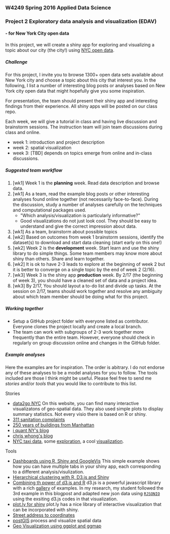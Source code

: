### W4249 Spring 2016 Applied Data Science
### Project 2 Exploratory data analysis and visualization (EDAV)
#### - for New York City open data

In this project, we will create a shiny app for exploring and visualizing a topic about our city (the city!) using [NYC open data](https://nycopendata.socrata.com/). 

##### Challenge
For this project, I invite you to browse 1300+ open data sets available about New York city and choose a topic about this city that interest you. In the following, I list a number of interesting blog posts or analyses based on New York city open data that might hopefully give you some inspiration. 

For presentation, the team should present their shiny app and interesting findings from their experience. All shiny apps will be posted on our class repo.  

Each week, we will give a tutorial in class and having live discussion and brainstorm sessions. The instruction team will join team discussions during class and online. 

- week 1: introduction and project description
- week 2: spatial visualization
- week 3: [TBD] depends on topics emerge from online and in-class discussions.

##### Suggested team workflow
1. [wk1] Week 1 is the **planning** week. Read data description and browse data. 
2. [wk1] As a team, read the example blog posts or other interesting analyses found online together (not necessarily face-to-face). During the discussion, study a number of analyses carefully on the techniques and computational packages used.
     * "Which analysis/visualization is particularly informative?" 
     * Good visualizations do not just look cool. They should be easy to understand and give the correct impression about data. 
3. [wk1] As a team, brainstorm about possible topics 
4. [wk2] Based on outcomes from week 1 brainstorm sessions, identify the dataset(s) to download and start data cleaning (start early on this one!)
5. [wk2] Week 2 is the **development** week. Start learn and use the shiny library to do simple things. Some team members may know more about shiny than others. Share and learn together. 
6. [wk2] It is ok to have 2-3 leads to explore  at the beginning of week 2 but it is better to converge on a single topic by the end of week 2 (2/16). 
7. [wk3] Week 3 is the shiny app **production** week. By 2/17 (the beginning of week 3), you should have a cleaned set of data and a project idea. 
8. [wk3] By 2/17, You should layout a to-do list and divide up tasks. At the session on 2/17, teams should work together and resolve any ambiguity about which team member should be doing what for this project. 

##### Working together
- Setup a GitHub project folder with everyone listed as contributor. Everyone clones the project locally and create a local branch. 
- The team can work with subgroups of 2-3 work together more frequently than the entire team. However, everyone should check in regularly on group discussion online and changes in the GitHub folder.  

##### Example analyses
Here the examples are for inspiration. The order is abitrary. I do not endorse any of these analyses to be a model analyses for you to follow. The tools included are those I think might be useful. Please feel free to send me *stories* and/or *tools* that you would like to contribute to this list. 

Stories

- [data2go NYC](http://www.data2go.nyc/tutorial/) On this website, you can find many interactive visualizatons of geo-spatial data. They also used simple plots to display summary statistics. Not every visio there is based on R or shiny.
- [311 sanitation complaints](http://www.spatialinformationdesignlab.org/projects/civic-data-management-311-sanitation-complaints)
- [250 years of buildings from Manhattan](http://www.gislounge.com/mapping-almost-250-years-buildings-manhattan/)
- [i quant NY's blog](http://iquantny.tumblr.com/)
- [chris whong's blog](http://chriswhong.com/)
- [NYC taxi data](http://www.andresmh.com/nyctaxitrips/), some [exploration](http://hafen.github.io/taxi/#initial-exploration), a cool [visualization](http://nyctaxi.herokuapp.com/).

Tools

- [Dashboards using R, Shiny and GoogleVis](http://www.r-bloggers.com/dashboards-in-r-with-shiny-and-googlevis/) This simple example shows how you can have multiple tabs in your shiny app, each corresponding to a different analysis/visulization.
- [Hierarchical clustering with R, D3.js and Shiny](http://www.r-bloggers.com/hierarchical-clustering-with-r-feat-d3-js-and-shiny/)
- [Combining th power of d3.js and R](http://blog.ae.be/combining-the-power-of-r-and-d3-js/) d3.js is a powerful javascript library with a rich [gallery](https://github.com/mbostock/d3/wiki/Gallery) of examples. In my research, my student followed the 3rd example in this blogpost and adapted new json data using [`RJSONIO`](https://cran.r-project.org/web/packages/RJSONIO/index.html) using the exsiting d3.js codes in that visualization. 
- [plot.ly for shiny](https://plot.ly/r/shiny-tutorial/) plot.ly has a nice library of interactive visualization that can be incorporated with shiny.
- [Street address to coordinates](http://www.inside-r.org/packages/cran/RDSTK/docs/street2coordinates)
- [postGIS](http://rpubs.com/dgolicher/6373) process and visualize spatial data
- [Geo Visualization using ggplot and ggmap](https://journal.r-project.org/archive/2013-1/kahle-wickham.pdf)
